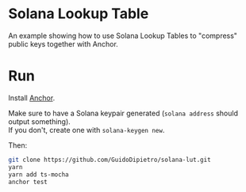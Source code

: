 # Solana Lookup Table

An example showing how to use Solana Lookup Tables to "compress" public keys together with Anchor.

# Run

Install [Anchor](https://www.anchor-lang.com/docs/installation).

Make sure to have a Solana keypair generated (`solana address` should output something).  
If you don't, create one with `solana-keygen new`.

Then:

```bash
git clone https://github.com/GuidoDipietro/solana-lut.git
yarn
yarn add ts-mocha
anchor test
```
